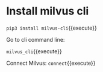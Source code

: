 # Install milvus cli

`pip3 install milvus-cli`{{execute}}

Go to cli command line:

`milvus_cli`{{execute}}

Connect Milvus:
`connect`{{execute}}
